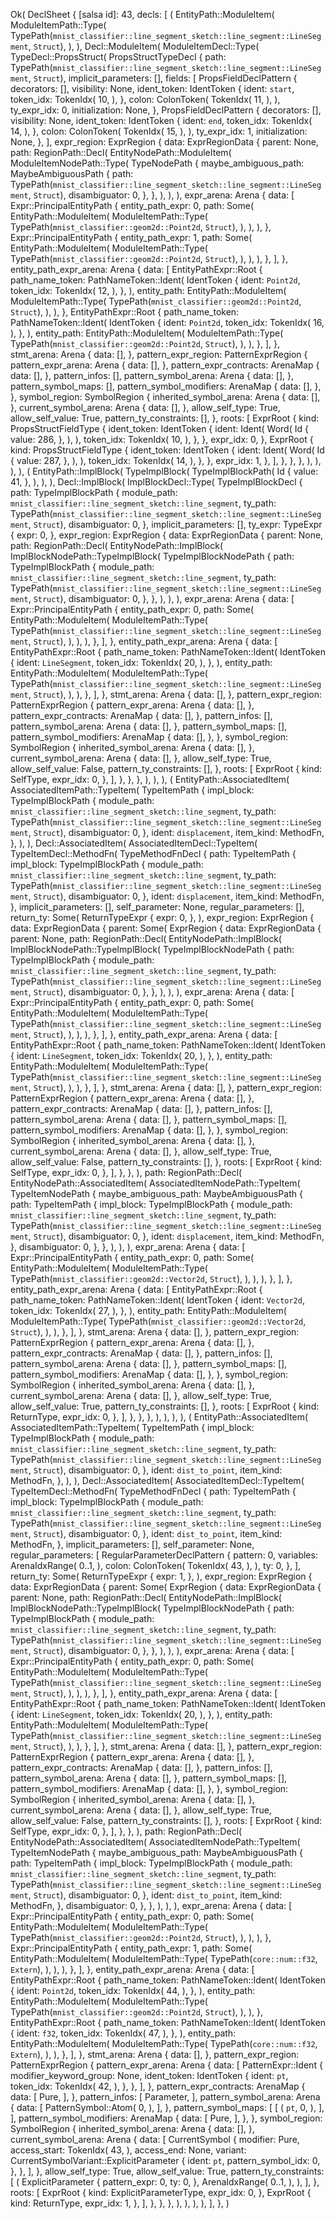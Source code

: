 Ok(
    DeclSheet {
        [salsa id]: 43,
        decls: [
            (
                EntityPath::ModuleItem(
                    ModuleItemPath::Type(
                        TypePath(`mnist_classifier::line_segment_sketch::line_segment::LineSegment`, `Struct`),
                    ),
                ),
                Decl::ModuleItem(
                    ModuleItemDecl::Type(
                        TypeDecl::PropsStruct(
                            PropsStructTypeDecl {
                                path: TypePath(`mnist_classifier::line_segment_sketch::line_segment::LineSegment`, `Struct`),
                                implicit_parameters: [],
                                fields: [
                                    PropsFieldDeclPattern {
                                        decorators: [],
                                        visibility: None,
                                        ident_token: IdentToken {
                                            ident: `start`,
                                            token_idx: TokenIdx(
                                                10,
                                            ),
                                        },
                                        colon: ColonToken(
                                            TokenIdx(
                                                11,
                                            ),
                                        ),
                                        ty_expr_idx: 0,
                                        initialization: None,
                                    },
                                    PropsFieldDeclPattern {
                                        decorators: [],
                                        visibility: None,
                                        ident_token: IdentToken {
                                            ident: `end`,
                                            token_idx: TokenIdx(
                                                14,
                                            ),
                                        },
                                        colon: ColonToken(
                                            TokenIdx(
                                                15,
                                            ),
                                        ),
                                        ty_expr_idx: 1,
                                        initialization: None,
                                    },
                                ],
                                expr_region: ExprRegion {
                                    data: ExprRegionData {
                                        parent: None,
                                        path: RegionPath::Decl(
                                            EntityNodePath::ModuleItem(
                                                ModuleItemNodePath::Type(
                                                    TypeNodePath {
                                                        maybe_ambiguous_path: MaybeAmbiguousPath {
                                                            path: TypePath(`mnist_classifier::line_segment_sketch::line_segment::LineSegment`, `Struct`),
                                                            disambiguator: 0,
                                                        },
                                                    },
                                                ),
                                            ),
                                        ),
                                        expr_arena: Arena {
                                            data: [
                                                Expr::PrincipalEntityPath {
                                                    entity_path_expr: 0,
                                                    path: Some(
                                                        EntityPath::ModuleItem(
                                                            ModuleItemPath::Type(
                                                                TypePath(`mnist_classifier::geom2d::Point2d`, `Struct`),
                                                            ),
                                                        ),
                                                    ),
                                                },
                                                Expr::PrincipalEntityPath {
                                                    entity_path_expr: 1,
                                                    path: Some(
                                                        EntityPath::ModuleItem(
                                                            ModuleItemPath::Type(
                                                                TypePath(`mnist_classifier::geom2d::Point2d`, `Struct`),
                                                            ),
                                                        ),
                                                    ),
                                                },
                                            ],
                                        },
                                        entity_path_expr_arena: Arena {
                                            data: [
                                                EntityPathExpr::Root {
                                                    path_name_token: PathNameToken::Ident(
                                                        IdentToken {
                                                            ident: `Point2d`,
                                                            token_idx: TokenIdx(
                                                                12,
                                                            ),
                                                        },
                                                    ),
                                                    entity_path: EntityPath::ModuleItem(
                                                        ModuleItemPath::Type(
                                                            TypePath(`mnist_classifier::geom2d::Point2d`, `Struct`),
                                                        ),
                                                    ),
                                                },
                                                EntityPathExpr::Root {
                                                    path_name_token: PathNameToken::Ident(
                                                        IdentToken {
                                                            ident: `Point2d`,
                                                            token_idx: TokenIdx(
                                                                16,
                                                            ),
                                                        },
                                                    ),
                                                    entity_path: EntityPath::ModuleItem(
                                                        ModuleItemPath::Type(
                                                            TypePath(`mnist_classifier::geom2d::Point2d`, `Struct`),
                                                        ),
                                                    ),
                                                },
                                            ],
                                        },
                                        stmt_arena: Arena {
                                            data: [],
                                        },
                                        pattern_expr_region: PatternExprRegion {
                                            pattern_expr_arena: Arena {
                                                data: [],
                                            },
                                            pattern_expr_contracts: ArenaMap {
                                                data: [],
                                            },
                                            pattern_infos: [],
                                            pattern_symbol_arena: Arena {
                                                data: [],
                                            },
                                            pattern_symbol_maps: [],
                                            pattern_symbol_modifiers: ArenaMap {
                                                data: [],
                                            },
                                        },
                                        symbol_region: SymbolRegion {
                                            inherited_symbol_arena: Arena {
                                                data: [],
                                            },
                                            current_symbol_arena: Arena {
                                                data: [],
                                            },
                                            allow_self_type: True,
                                            allow_self_value: True,
                                            pattern_ty_constraints: [],
                                        },
                                        roots: [
                                            ExprRoot {
                                                kind: PropsStructFieldType {
                                                    ident_token: IdentToken {
                                                        ident: Ident(
                                                            Word(
                                                                Id {
                                                                    value: 286,
                                                                },
                                                            ),
                                                        ),
                                                        token_idx: TokenIdx(
                                                            10,
                                                        ),
                                                    },
                                                },
                                                expr_idx: 0,
                                            },
                                            ExprRoot {
                                                kind: PropsStructFieldType {
                                                    ident_token: IdentToken {
                                                        ident: Ident(
                                                            Word(
                                                                Id {
                                                                    value: 287,
                                                                },
                                                            ),
                                                        ),
                                                        token_idx: TokenIdx(
                                                            14,
                                                        ),
                                                    },
                                                },
                                                expr_idx: 1,
                                            },
                                        ],
                                    },
                                },
                            },
                        ),
                    ),
                ),
            ),
            (
                EntityPath::ImplBlock(
                    TypeImplBlock(
                        TypeImplBlockPath(
                            Id {
                                value: 41,
                            },
                        ),
                    ),
                ),
                Decl::ImplBlock(
                    ImplBlockDecl::Type(
                        TypeImplBlockDecl {
                            path: TypeImplBlockPath {
                                module_path: `mnist_classifier::line_segment_sketch::line_segment`,
                                ty_path: TypePath(`mnist_classifier::line_segment_sketch::line_segment::LineSegment`, `Struct`),
                                disambiguator: 0,
                            },
                            implicit_parameters: [],
                            ty_expr: TypeExpr {
                                expr: 0,
                            },
                            expr_region: ExprRegion {
                                data: ExprRegionData {
                                    parent: None,
                                    path: RegionPath::Decl(
                                        EntityNodePath::ImplBlock(
                                            ImplBlockNodePath::TypeImplBlock(
                                                TypeImplBlockNodePath {
                                                    path: TypeImplBlockPath {
                                                        module_path: `mnist_classifier::line_segment_sketch::line_segment`,
                                                        ty_path: TypePath(`mnist_classifier::line_segment_sketch::line_segment::LineSegment`, `Struct`),
                                                        disambiguator: 0,
                                                    },
                                                },
                                            ),
                                        ),
                                    ),
                                    expr_arena: Arena {
                                        data: [
                                            Expr::PrincipalEntityPath {
                                                entity_path_expr: 0,
                                                path: Some(
                                                    EntityPath::ModuleItem(
                                                        ModuleItemPath::Type(
                                                            TypePath(`mnist_classifier::line_segment_sketch::line_segment::LineSegment`, `Struct`),
                                                        ),
                                                    ),
                                                ),
                                            },
                                        ],
                                    },
                                    entity_path_expr_arena: Arena {
                                        data: [
                                            EntityPathExpr::Root {
                                                path_name_token: PathNameToken::Ident(
                                                    IdentToken {
                                                        ident: `LineSegment`,
                                                        token_idx: TokenIdx(
                                                            20,
                                                        ),
                                                    },
                                                ),
                                                entity_path: EntityPath::ModuleItem(
                                                    ModuleItemPath::Type(
                                                        TypePath(`mnist_classifier::line_segment_sketch::line_segment::LineSegment`, `Struct`),
                                                    ),
                                                ),
                                            },
                                        ],
                                    },
                                    stmt_arena: Arena {
                                        data: [],
                                    },
                                    pattern_expr_region: PatternExprRegion {
                                        pattern_expr_arena: Arena {
                                            data: [],
                                        },
                                        pattern_expr_contracts: ArenaMap {
                                            data: [],
                                        },
                                        pattern_infos: [],
                                        pattern_symbol_arena: Arena {
                                            data: [],
                                        },
                                        pattern_symbol_maps: [],
                                        pattern_symbol_modifiers: ArenaMap {
                                            data: [],
                                        },
                                    },
                                    symbol_region: SymbolRegion {
                                        inherited_symbol_arena: Arena {
                                            data: [],
                                        },
                                        current_symbol_arena: Arena {
                                            data: [],
                                        },
                                        allow_self_type: True,
                                        allow_self_value: False,
                                        pattern_ty_constraints: [],
                                    },
                                    roots: [
                                        ExprRoot {
                                            kind: SelfType,
                                            expr_idx: 0,
                                        },
                                    ],
                                },
                            },
                        },
                    ),
                ),
            ),
            (
                EntityPath::AssociatedItem(
                    AssociatedItemPath::TypeItem(
                        TypeItemPath {
                            impl_block: TypeImplBlockPath {
                                module_path: `mnist_classifier::line_segment_sketch::line_segment`,
                                ty_path: TypePath(`mnist_classifier::line_segment_sketch::line_segment::LineSegment`, `Struct`),
                                disambiguator: 0,
                            },
                            ident: `displacement`,
                            item_kind: MethodFn,
                        },
                    ),
                ),
                Decl::AssociatedItem(
                    AssociatedItemDecl::TypeItem(
                        TypeItemDecl::MethodFn(
                            TypeMethodFnDecl {
                                path: TypeItemPath {
                                    impl_block: TypeImplBlockPath {
                                        module_path: `mnist_classifier::line_segment_sketch::line_segment`,
                                        ty_path: TypePath(`mnist_classifier::line_segment_sketch::line_segment::LineSegment`, `Struct`),
                                        disambiguator: 0,
                                    },
                                    ident: `displacement`,
                                    item_kind: MethodFn,
                                },
                                implicit_parameters: [],
                                self_parameter: None,
                                regular_parameters: [],
                                return_ty: Some(
                                    ReturnTypeExpr {
                                        expr: 0,
                                    },
                                ),
                                expr_region: ExprRegion {
                                    data: ExprRegionData {
                                        parent: Some(
                                            ExprRegion {
                                                data: ExprRegionData {
                                                    parent: None,
                                                    path: RegionPath::Decl(
                                                        EntityNodePath::ImplBlock(
                                                            ImplBlockNodePath::TypeImplBlock(
                                                                TypeImplBlockNodePath {
                                                                    path: TypeImplBlockPath {
                                                                        module_path: `mnist_classifier::line_segment_sketch::line_segment`,
                                                                        ty_path: TypePath(`mnist_classifier::line_segment_sketch::line_segment::LineSegment`, `Struct`),
                                                                        disambiguator: 0,
                                                                    },
                                                                },
                                                            ),
                                                        ),
                                                    ),
                                                    expr_arena: Arena {
                                                        data: [
                                                            Expr::PrincipalEntityPath {
                                                                entity_path_expr: 0,
                                                                path: Some(
                                                                    EntityPath::ModuleItem(
                                                                        ModuleItemPath::Type(
                                                                            TypePath(`mnist_classifier::line_segment_sketch::line_segment::LineSegment`, `Struct`),
                                                                        ),
                                                                    ),
                                                                ),
                                                            },
                                                        ],
                                                    },
                                                    entity_path_expr_arena: Arena {
                                                        data: [
                                                            EntityPathExpr::Root {
                                                                path_name_token: PathNameToken::Ident(
                                                                    IdentToken {
                                                                        ident: `LineSegment`,
                                                                        token_idx: TokenIdx(
                                                                            20,
                                                                        ),
                                                                    },
                                                                ),
                                                                entity_path: EntityPath::ModuleItem(
                                                                    ModuleItemPath::Type(
                                                                        TypePath(`mnist_classifier::line_segment_sketch::line_segment::LineSegment`, `Struct`),
                                                                    ),
                                                                ),
                                                            },
                                                        ],
                                                    },
                                                    stmt_arena: Arena {
                                                        data: [],
                                                    },
                                                    pattern_expr_region: PatternExprRegion {
                                                        pattern_expr_arena: Arena {
                                                            data: [],
                                                        },
                                                        pattern_expr_contracts: ArenaMap {
                                                            data: [],
                                                        },
                                                        pattern_infos: [],
                                                        pattern_symbol_arena: Arena {
                                                            data: [],
                                                        },
                                                        pattern_symbol_maps: [],
                                                        pattern_symbol_modifiers: ArenaMap {
                                                            data: [],
                                                        },
                                                    },
                                                    symbol_region: SymbolRegion {
                                                        inherited_symbol_arena: Arena {
                                                            data: [],
                                                        },
                                                        current_symbol_arena: Arena {
                                                            data: [],
                                                        },
                                                        allow_self_type: True,
                                                        allow_self_value: False,
                                                        pattern_ty_constraints: [],
                                                    },
                                                    roots: [
                                                        ExprRoot {
                                                            kind: SelfType,
                                                            expr_idx: 0,
                                                        },
                                                    ],
                                                },
                                            },
                                        ),
                                        path: RegionPath::Decl(
                                            EntityNodePath::AssociatedItem(
                                                AssociatedItemNodePath::TypeItem(
                                                    TypeItemNodePath {
                                                        maybe_ambiguous_path: MaybeAmbiguousPath {
                                                            path: TypeItemPath {
                                                                impl_block: TypeImplBlockPath {
                                                                    module_path: `mnist_classifier::line_segment_sketch::line_segment`,
                                                                    ty_path: TypePath(`mnist_classifier::line_segment_sketch::line_segment::LineSegment`, `Struct`),
                                                                    disambiguator: 0,
                                                                },
                                                                ident: `displacement`,
                                                                item_kind: MethodFn,
                                                            },
                                                            disambiguator: 0,
                                                        },
                                                    },
                                                ),
                                            ),
                                        ),
                                        expr_arena: Arena {
                                            data: [
                                                Expr::PrincipalEntityPath {
                                                    entity_path_expr: 0,
                                                    path: Some(
                                                        EntityPath::ModuleItem(
                                                            ModuleItemPath::Type(
                                                                TypePath(`mnist_classifier::geom2d::Vector2d`, `Struct`),
                                                            ),
                                                        ),
                                                    ),
                                                },
                                            ],
                                        },
                                        entity_path_expr_arena: Arena {
                                            data: [
                                                EntityPathExpr::Root {
                                                    path_name_token: PathNameToken::Ident(
                                                        IdentToken {
                                                            ident: `Vector2d`,
                                                            token_idx: TokenIdx(
                                                                27,
                                                            ),
                                                        },
                                                    ),
                                                    entity_path: EntityPath::ModuleItem(
                                                        ModuleItemPath::Type(
                                                            TypePath(`mnist_classifier::geom2d::Vector2d`, `Struct`),
                                                        ),
                                                    ),
                                                },
                                            ],
                                        },
                                        stmt_arena: Arena {
                                            data: [],
                                        },
                                        pattern_expr_region: PatternExprRegion {
                                            pattern_expr_arena: Arena {
                                                data: [],
                                            },
                                            pattern_expr_contracts: ArenaMap {
                                                data: [],
                                            },
                                            pattern_infos: [],
                                            pattern_symbol_arena: Arena {
                                                data: [],
                                            },
                                            pattern_symbol_maps: [],
                                            pattern_symbol_modifiers: ArenaMap {
                                                data: [],
                                            },
                                        },
                                        symbol_region: SymbolRegion {
                                            inherited_symbol_arena: Arena {
                                                data: [],
                                            },
                                            current_symbol_arena: Arena {
                                                data: [],
                                            },
                                            allow_self_type: True,
                                            allow_self_value: True,
                                            pattern_ty_constraints: [],
                                        },
                                        roots: [
                                            ExprRoot {
                                                kind: ReturnType,
                                                expr_idx: 0,
                                            },
                                        ],
                                    },
                                },
                            },
                        ),
                    ),
                ),
            ),
            (
                EntityPath::AssociatedItem(
                    AssociatedItemPath::TypeItem(
                        TypeItemPath {
                            impl_block: TypeImplBlockPath {
                                module_path: `mnist_classifier::line_segment_sketch::line_segment`,
                                ty_path: TypePath(`mnist_classifier::line_segment_sketch::line_segment::LineSegment`, `Struct`),
                                disambiguator: 0,
                            },
                            ident: `dist_to_point`,
                            item_kind: MethodFn,
                        },
                    ),
                ),
                Decl::AssociatedItem(
                    AssociatedItemDecl::TypeItem(
                        TypeItemDecl::MethodFn(
                            TypeMethodFnDecl {
                                path: TypeItemPath {
                                    impl_block: TypeImplBlockPath {
                                        module_path: `mnist_classifier::line_segment_sketch::line_segment`,
                                        ty_path: TypePath(`mnist_classifier::line_segment_sketch::line_segment::LineSegment`, `Struct`),
                                        disambiguator: 0,
                                    },
                                    ident: `dist_to_point`,
                                    item_kind: MethodFn,
                                },
                                implicit_parameters: [],
                                self_parameter: None,
                                regular_parameters: [
                                    RegularParameterDeclPattern {
                                        pattern: 0,
                                        variables: ArenaIdxRange(
                                            0..1,
                                        ),
                                        colon: ColonToken(
                                            TokenIdx(
                                                43,
                                            ),
                                        ),
                                        ty: 0,
                                    },
                                ],
                                return_ty: Some(
                                    ReturnTypeExpr {
                                        expr: 1,
                                    },
                                ),
                                expr_region: ExprRegion {
                                    data: ExprRegionData {
                                        parent: Some(
                                            ExprRegion {
                                                data: ExprRegionData {
                                                    parent: None,
                                                    path: RegionPath::Decl(
                                                        EntityNodePath::ImplBlock(
                                                            ImplBlockNodePath::TypeImplBlock(
                                                                TypeImplBlockNodePath {
                                                                    path: TypeImplBlockPath {
                                                                        module_path: `mnist_classifier::line_segment_sketch::line_segment`,
                                                                        ty_path: TypePath(`mnist_classifier::line_segment_sketch::line_segment::LineSegment`, `Struct`),
                                                                        disambiguator: 0,
                                                                    },
                                                                },
                                                            ),
                                                        ),
                                                    ),
                                                    expr_arena: Arena {
                                                        data: [
                                                            Expr::PrincipalEntityPath {
                                                                entity_path_expr: 0,
                                                                path: Some(
                                                                    EntityPath::ModuleItem(
                                                                        ModuleItemPath::Type(
                                                                            TypePath(`mnist_classifier::line_segment_sketch::line_segment::LineSegment`, `Struct`),
                                                                        ),
                                                                    ),
                                                                ),
                                                            },
                                                        ],
                                                    },
                                                    entity_path_expr_arena: Arena {
                                                        data: [
                                                            EntityPathExpr::Root {
                                                                path_name_token: PathNameToken::Ident(
                                                                    IdentToken {
                                                                        ident: `LineSegment`,
                                                                        token_idx: TokenIdx(
                                                                            20,
                                                                        ),
                                                                    },
                                                                ),
                                                                entity_path: EntityPath::ModuleItem(
                                                                    ModuleItemPath::Type(
                                                                        TypePath(`mnist_classifier::line_segment_sketch::line_segment::LineSegment`, `Struct`),
                                                                    ),
                                                                ),
                                                            },
                                                        ],
                                                    },
                                                    stmt_arena: Arena {
                                                        data: [],
                                                    },
                                                    pattern_expr_region: PatternExprRegion {
                                                        pattern_expr_arena: Arena {
                                                            data: [],
                                                        },
                                                        pattern_expr_contracts: ArenaMap {
                                                            data: [],
                                                        },
                                                        pattern_infos: [],
                                                        pattern_symbol_arena: Arena {
                                                            data: [],
                                                        },
                                                        pattern_symbol_maps: [],
                                                        pattern_symbol_modifiers: ArenaMap {
                                                            data: [],
                                                        },
                                                    },
                                                    symbol_region: SymbolRegion {
                                                        inherited_symbol_arena: Arena {
                                                            data: [],
                                                        },
                                                        current_symbol_arena: Arena {
                                                            data: [],
                                                        },
                                                        allow_self_type: True,
                                                        allow_self_value: False,
                                                        pattern_ty_constraints: [],
                                                    },
                                                    roots: [
                                                        ExprRoot {
                                                            kind: SelfType,
                                                            expr_idx: 0,
                                                        },
                                                    ],
                                                },
                                            },
                                        ),
                                        path: RegionPath::Decl(
                                            EntityNodePath::AssociatedItem(
                                                AssociatedItemNodePath::TypeItem(
                                                    TypeItemNodePath {
                                                        maybe_ambiguous_path: MaybeAmbiguousPath {
                                                            path: TypeItemPath {
                                                                impl_block: TypeImplBlockPath {
                                                                    module_path: `mnist_classifier::line_segment_sketch::line_segment`,
                                                                    ty_path: TypePath(`mnist_classifier::line_segment_sketch::line_segment::LineSegment`, `Struct`),
                                                                    disambiguator: 0,
                                                                },
                                                                ident: `dist_to_point`,
                                                                item_kind: MethodFn,
                                                            },
                                                            disambiguator: 0,
                                                        },
                                                    },
                                                ),
                                            ),
                                        ),
                                        expr_arena: Arena {
                                            data: [
                                                Expr::PrincipalEntityPath {
                                                    entity_path_expr: 0,
                                                    path: Some(
                                                        EntityPath::ModuleItem(
                                                            ModuleItemPath::Type(
                                                                TypePath(`mnist_classifier::geom2d::Point2d`, `Struct`),
                                                            ),
                                                        ),
                                                    ),
                                                },
                                                Expr::PrincipalEntityPath {
                                                    entity_path_expr: 1,
                                                    path: Some(
                                                        EntityPath::ModuleItem(
                                                            ModuleItemPath::Type(
                                                                TypePath(`core::num::f32`, `Extern`),
                                                            ),
                                                        ),
                                                    ),
                                                },
                                            ],
                                        },
                                        entity_path_expr_arena: Arena {
                                            data: [
                                                EntityPathExpr::Root {
                                                    path_name_token: PathNameToken::Ident(
                                                        IdentToken {
                                                            ident: `Point2d`,
                                                            token_idx: TokenIdx(
                                                                44,
                                                            ),
                                                        },
                                                    ),
                                                    entity_path: EntityPath::ModuleItem(
                                                        ModuleItemPath::Type(
                                                            TypePath(`mnist_classifier::geom2d::Point2d`, `Struct`),
                                                        ),
                                                    ),
                                                },
                                                EntityPathExpr::Root {
                                                    path_name_token: PathNameToken::Ident(
                                                        IdentToken {
                                                            ident: `f32`,
                                                            token_idx: TokenIdx(
                                                                47,
                                                            ),
                                                        },
                                                    ),
                                                    entity_path: EntityPath::ModuleItem(
                                                        ModuleItemPath::Type(
                                                            TypePath(`core::num::f32`, `Extern`),
                                                        ),
                                                    ),
                                                },
                                            ],
                                        },
                                        stmt_arena: Arena {
                                            data: [],
                                        },
                                        pattern_expr_region: PatternExprRegion {
                                            pattern_expr_arena: Arena {
                                                data: [
                                                    PatternExpr::Ident {
                                                        modifier_keyword_group: None,
                                                        ident_token: IdentToken {
                                                            ident: `pt`,
                                                            token_idx: TokenIdx(
                                                                42,
                                                            ),
                                                        },
                                                    },
                                                ],
                                            },
                                            pattern_expr_contracts: ArenaMap {
                                                data: [
                                                    Pure,
                                                ],
                                            },
                                            pattern_infos: [
                                                Parameter,
                                            ],
                                            pattern_symbol_arena: Arena {
                                                data: [
                                                    PatternSymbol::Atom(
                                                        0,
                                                    ),
                                                ],
                                            },
                                            pattern_symbol_maps: [
                                                [
                                                    (
                                                        `pt`,
                                                        0,
                                                    ),
                                                ],
                                            ],
                                            pattern_symbol_modifiers: ArenaMap {
                                                data: [
                                                    Pure,
                                                ],
                                            },
                                        },
                                        symbol_region: SymbolRegion {
                                            inherited_symbol_arena: Arena {
                                                data: [],
                                            },
                                            current_symbol_arena: Arena {
                                                data: [
                                                    CurrentSymbol {
                                                        modifier: Pure,
                                                        access_start: TokenIdx(
                                                            43,
                                                        ),
                                                        access_end: None,
                                                        variant: CurrentSymbolVariant::ExplicitParameter {
                                                            ident: `pt`,
                                                            pattern_symbol_idx: 0,
                                                        },
                                                    },
                                                ],
                                            },
                                            allow_self_type: True,
                                            allow_self_value: True,
                                            pattern_ty_constraints: [
                                                (
                                                    ExplicitParameter {
                                                        pattern_expr: 0,
                                                        ty: 0,
                                                    },
                                                    ArenaIdxRange(
                                                        0..1,
                                                    ),
                                                ),
                                            ],
                                        },
                                        roots: [
                                            ExprRoot {
                                                kind: ExplicitParameterType,
                                                expr_idx: 0,
                                            },
                                            ExprRoot {
                                                kind: ReturnType,
                                                expr_idx: 1,
                                            },
                                        ],
                                    },
                                },
                            },
                        ),
                    ),
                ),
            ),
        ],
    },
)